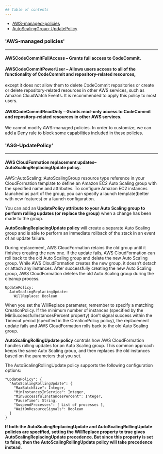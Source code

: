 ```yaml
---
## Table of contents
---
```

* [AWS-managed-policies](#awsmanaged-policies)
* [AutoScalingGroup-UpdatePolicy](#ASG-UpdatePolicy)


### 'AWS-managed policies'
---

#### AWSCodeCommitFullAccess – Grants full access to CodeCommit. 

#### AWSCodeCommitPowerUser – Allows users access to all of the functionality of CodeCommit and repository-related resources,
except it does not allow them to delete CodeCommit repositories or create or delete repository-related resources in other AWS services,
such as Amazon CloudWatch Events. It is recommended to apply this policy to most users.

#### AWSCodeCommitReadOnly – Grants read-only access to CodeCommit and repository-related resources in other AWS services.


We cannot modify AWS-managed policies. In order to customize, we can add a Deny rule to block some capabilities included in these policies.


### 'ASG-UpdatePolicy'
---

#### AWS CloudFormation replacement updates– AutoScalingReplacingUpdate policy. 

AWS::AutoScaling::AutoScalingGroup resource type reference in your CloudFormation template to define an Amazon EC2 Auto Scaling group with the specified name and attributes. To configure Amazon EC2 instances launched as part of the group, you can specify a launch template(better with new features) or a launch configuration.

You can add an **UpdatePolicy attribute to your Auto Scaling group to perform rolling updates (or replace the group)** when a change has been made to the group.

**AutoScalingReplacingUpdate policy** will create a separate Auto Scaling group and is able to perform an immediate rollback of the stack in an event of an update failure.

During replacement, AWS CloudFormation retains the old group until it finishes creating the new one. If the update fails, AWS CloudFormation can roll back to the old Auto Scaling group and delete the new Auto Scaling group. While AWS CloudFormation creates the new group, it doesn’t detach or attach any instances. After successfully creating the new Auto Scaling group, AWS CloudFormation deletes the old Auto Scaling group during the cleanup process.

```
UpdatePolicy:
  AutoScalingReplacingUpdate:
    WillReplace: Boolean
```
When you set the WillReplace parameter, remember to specify a matching CreationPolicy. If the minimum number of instances (specified by the MinSuccessfulInstancesPercent property) don’t signal success within the Timeout period (specified in the CreationPolicy policy), the replacement update fails and AWS CloudFormation rolls back to the old Auto Scaling group.


**AutoScalingRollingUpdate policy** controls how AWS CloudFormation handles rolling updates for an Auto Scaling group. This common approach keeps the same Auto Scaling group, and then replaces the old instances based on the parameters that you set.

The AutoScalingRollingUpdate policy supports the following configuration options:
```
"UpdatePolicy": {
  "AutoScalingRollingUpdate": {
    "MaxBatchSize": Integer,
    "MinInstancesInService": Integer,
    "MinSuccessfulInstancesPercent": Integer,
    "PauseTime": String,
    "SuspendProcesses": [ List of processes ],
    "WaitOnResourceSignals": Boolean
  }
}
```

**If both the AutoScalingReplacingUpdate and AutoScalingRollingUpdate policies are specified, setting the WillReplace property to true gives AutoScalingReplacingUpdate precedence. But since this property is set to false, then the AutoScalingRollingUpdate policy will take precedence instead.**

